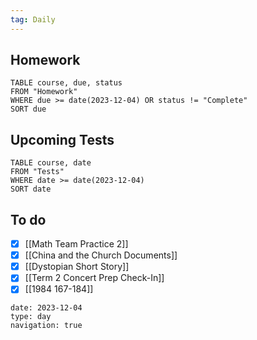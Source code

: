 ```yaml
---
tag: Daily
---
```

## Homework
```dataview
TABLE course, due, status
FROM "Homework" 
WHERE due >= date(2023-12-04) OR status != "Complete"
SORT due
```
## Upcoming Tests
```dataview
TABLE course, date
FROM "Tests" 
WHERE date >= date(2023-12-04)
SORT date
```
## To do
- [x] [[Math Team Practice 2]]
- [x] [[China and the Church Documents]]
- [x] [[Dystopian Short Story]]
- [x] [[Term 2 Concert Prep Check-In]]
- [x] [[1984 167-184]]

```gEvent
date: 2023-12-04
type: day
navigation: true
```